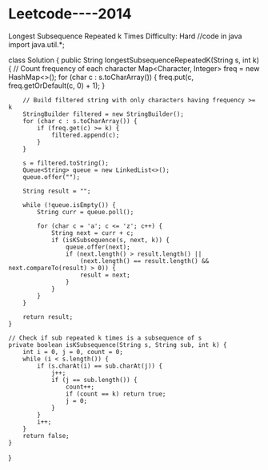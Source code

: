 # Leetcode----2014
Longest Subsequence Repeated k Times Difficulty: Hard
//code in java 
import java.util.*;

class Solution {
    public String longestSubsequenceRepeatedK(String s, int k) {
        // Count frequency of each character
        Map<Character, Integer> freq = new HashMap<>();
        for (char c : s.toCharArray()) {
            freq.put(c, freq.getOrDefault(c, 0) + 1);
        }

        // Build filtered string with only characters having frequency >= k
        StringBuilder filtered = new StringBuilder();
        for (char c : s.toCharArray()) {
            if (freq.get(c) >= k) {
                filtered.append(c);
            }
        }

        s = filtered.toString();
        Queue<String> queue = new LinkedList<>();
        queue.offer("");

        String result = "";

        while (!queue.isEmpty()) {
            String curr = queue.poll();

            for (char c = 'a'; c <= 'z'; c++) {
                String next = curr + c;
                if (isKSubsequence(s, next, k)) {
                    queue.offer(next);
                    if (next.length() > result.length() ||
                        (next.length() == result.length() && next.compareTo(result) > 0)) {
                        result = next;
                    }
                }
            }
        }

        return result;
    }

    // Check if sub repeated k times is a subsequence of s
    private boolean isKSubsequence(String s, String sub, int k) {
        int i = 0, j = 0, count = 0;
        while (i < s.length()) {
            if (s.charAt(i) == sub.charAt(j)) {
                j++;
                if (j == sub.length()) {
                    count++;
                    if (count == k) return true;
                    j = 0;
                }
            }
            i++;
        }
        return false;
    }
}

